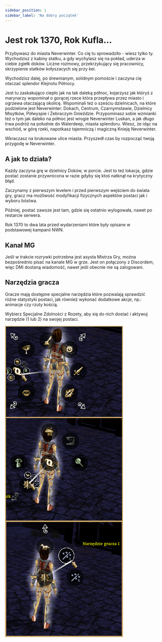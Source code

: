```yaml
---
sidebar_position: 1
sidebar_label: 'Na dobry początek'
---
```



# Jest rok 1370, Rok Kufla...

Przybywasz do miasta Neverwinter. Co cię tu sprowadziło - wiesz tylko ty. Wychodzisz z kabiny statku, a gdy wychylasz się na pokład, uderza w ciebie zgiełk doków. Liczne rozmowy, przekrzykujący się pracownicy, skrzypienie statków kołyszacych się przy kei.

Wychodzisz dalej, po drewnianym, solidnym pomoście i zaczyna cię otaczać splendor Klejnotu Północy.

Jest tu zaskakująco ciepło jak na tak daleką północ, kojarzysz jak któryś z marynarzy wspominał o gorącej rzece która przepływa przez miasto i ogrzewa otaczającą okolicę. Wspominali też o sześciu dzielnicach, na które podzielone jest Neverwinter: Dokach, Centrum, Czarnymstawie, Dzielnicy Misytków, Półwyspie i Żebraczym Gnieździe.
Przypominasz sobie wzmianki też o tym jak daleko na północ jest wrogie Neverwinter Luskan, a jak długo trwa podróż na południe do Waterdeep, miasta splendoru. Wiesz, że idąc na wschód, w górę rzeki, napotkasz tajemniczą i magiczną Knieję Neverwinter.

Wkraczasz na brukowane ulice miasta. Przyszedł czas by rozpocząć twoją przygodę w Neverwinter.

## A jak to działa?

Każdy zaczyna grę w dzielnicy Doków, w porcie. Jest to też lokacja, gdzie postać zostanie przywrócona w razie gdyby się ktoś natknął na krytyczny błąd.

Zaczynamy z pierwszym levelem i przed pierwszym wejściem do świata gry, gracz ma możliwość modyfikacji fizycznych aspektów postaci jak i wyboru bóstwa.

Później, postać zawsze jest tam, gdzie się ostatnio wylogowała, nawet po restarcie serwera.

Rok 1370 to dwa lata przed wydarzeniami które były opisane w podstawowej kampanii NWN.

## Kanał MG

Jeśli w trakcie rozrywki potrzebna jest asysta Mistrza Gry, można bezpośrednio pisać na kanale MG w grze. Jest on połączony z Discordem, więc DMi dostaną wiadomość, nawet jeśli obecnie nie są zalogowani.

## Narzędzia gracza

Gracze mają dostępne specjalne narzędzia które pozwalają sprawdzić różne statystyki postaci, jak również wykonać dodatkowe akcje, np.: animacje czy rzuty kością.

Wybierz Specjalne Zdolności z Rozety, aby się do nich dostać i aktywuj narzędzie (1 lub 2) na swojej postaci.

![player tool](../static/img/wiki/player-tools-1.png)